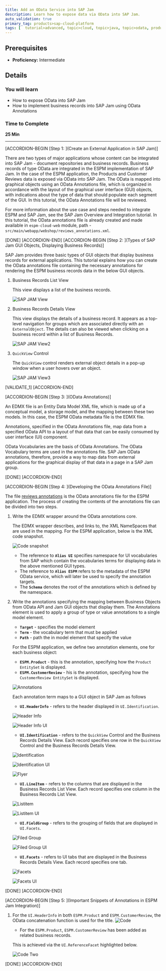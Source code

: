 ```yaml
---
title: Add an OData Service into SAP Jam
description: Learn how to expose data via OData into SAP Jam.
auto_validation: true
primary_tag: products>sap-cloud-platform
tags: [  tutorial>advanced, topic>cloud, topic>java, topic>odata, products>sap-cloud-platform, products>sap-jam ]
---
```


## Prerequisites  
 - **Proficiency:** Intermediate

## Details
### You will learn
- How to expose OData into SAP Jam
- How to implement business records into SAP Jam using OData Annotations

### Time to Complete
**25 Min**

---
[ACCORDION-BEGIN [Step 1: ](Create an External Application in SAP Jam)]

There are two types of major applications whose content can be integrated into SAP Jam - document repositories and business records. Business records of type OData are integrated in the ESPM implementation of SAP Jam. In the case of the ESPM application, the Products and Customer Reviews data is exposed via OData into SAP Jam. The OData is mapped into graphical objects using an OData Annotations file, which is organized in accordance with the layout of the graphical user interface (GUI) objects, with indications about the type of data that should populate each segment of the GUI. In this tutorial, the OData Annotations file will be reviewed.

For more information about the use case and steps needed to integrate ESPM and SAP Jam, see the SAP Jam Overview and Integration tutorial. In this tutorial, the OData annotations file is already created and made available in `espm-cloud-web` module, path - `src/main/webapp/webshop/reviews_annotations.xml`.

[DONE]
[ACCORDION-END]
[ACCORDION-BEGIN [Step 2: ](Types of SAP Jam GUI Objects, Displaying Business Records)]

SAP Jam provides three basic types of GUI objects that display business records for external applications. This tutorial explains how you can create the OData annotations file containing the necessary annotations for rendering the ESPM business records data in the below GUI objects.

1. Business Records List View

      This view displays a list of the business records.

      ![SAP JAM View](SAP_JAM_View1_.PNG)

2. Business Records Details View

      This view displays the details of a business record. It appears as a top-level navigation for groups which are associated directly with an `ExternalObject`. The details can also be viewed when clicking on a business record within a list of Business Records.

      ![SAP JAM View2](SAP_JAM_View2_.PNG)
3. `QuickView` Control

      The `QuickView` control renders external object details in a pop-up window when a user hovers over an object.

      ![SAP JAM View3](SAP_JAM_View3_.PNG)

[VALIDATE_1]
[ACCORDION-END]

[ACCORDION-BEGIN [Step 3: ](OData Annotations)]

An EDMX file is an Entity Data Model XML file, which is made up of a conceptual model, a storage model, and the mapping between these two models. In this case, the ESPM OData metadata file is the EDMX file.

Annotations, specified in the OData Annotations file, map data from a specified OData API to a layout of that data that can be easily consumed by user interface (UI) component.

OData Vocabularies are the basis of OData Annotations. The OData Vocabulary terms are used in the annotations file. SAP Jam OData annotations, therefore, provide a way to map data from external applications for the graphical display of that data in a page in a SAP Jam group.

[DONE]
[ACCORDION-END]

[ACCORDION-BEGIN [Step 4: ](Developing the OData Annotations File)]

The file [reviews annotations](https://github.com/SAP/cloud-espm-v2/blob/master/espm-cloud-web/src/main/webapp/webshop/reviews_annotations.xml) is the OData annotations file for the ESPM application.
The process of creating the contents of the annotations file can be divided into two steps.

1. Write the EDMX wrapper around the OData annotations core.

      The EDMX wrapper describes, and links to, the XML NameSpaces that are used in the mapping. For the ESPM application, below is the XML code snapshot.

      ![Code snapshot](ESPM.PNG)

      - The reference to **`Alias UI`** specifies namespace for UI vocabularies from SAP which contain the vocabularies terms for displaying data in the above mentioned GUI types.
      - The reference to **`Alias ESPM`** refers to the metadata of the ESPM OData service, which will later be used to specify the annotation targets.
      - The **`Schema`** denotes the root of the annotations which is defined by the namespace.

2. Write the annotations specifying the mapping between Business Objects from OData API and Jam GUI objects that display them.
The Annotations element is used to apply a group of type or value annotations to a single model element.
      - **`Target`** - specifies the model element
      - **`Term`** - the vocabulary term that must be applied
      - **`Path`** - path the in model element that specify the value

      For the ESPM application, we define two annotation elements, one for each business object:
      - **`ESPM.Product`** -  this is the annotation, specifying how the `Product EntitySet` is displayed.
      - **`ESPM.CustomerReview`** - his is the annotation, specifying how the `CustomerReview EntitySet` is displayed.

      ![Annotations](Prod_CR_Annotations.PNG)

      Each annotation term maps to a GUI object in SAP Jam as follows
      - **`UI.HeaderInfo`** - refers to the header displayed in `UI.Identification`.

      ![Header Info](UI.HeaderInfo.PNG)

      ![Header Info UI](UI.HeaderInfo_JAM.PNG)

      - **`UI.Identification`** - refers to the `QuickView` Control and the Business Records Details View. Each record specifies one row in the `QuickView` Control and the Business Records Details View.

      ![Identification](UI.Identification_.PNG)

      ![Identification UI](UI.Identification_JAM.PNG)

      ![Flyer](Flyer.PNG)

      - **`UI.LineItem`** - refers to the columns that are displayed in the Business Records List View. Each record specifies one column in the Business Records List View.

      ![Listitem](UI.LineItem.PNG)

      ![Listitem UI](UI.LineItem_JAM.PNG)

      - **`UI.FieldGroup`** - refers to the grouping of fields that are displayed in `UI.Facets`.

      ![Filed Group](UI.FireldGroup_.PNG)

      ![Filed Group UI](Flyer2.PNG)

      - **`UI.Facets`** - refers to UI tabs that are displayed in the Business Records Details View. Each record specifies one tab.

      ![Facets](UI.Facets.PNG)

      ![Facets UI](Flyer3.PNG)

[DONE]
[ACCORDION-END]

[ACCORDION-BEGIN [Step 5: ](Important Snippets of Annotations in ESPM Jam Integration)]

1. For the `UI.HeaderInfo` in both `ESPM.Product` and `ESPM.CustomerReview`, the OData concatenation function is used for the title.
![Code](Imp_code.PNG)

      - For the `ESPM.Product`, `ESPM.CustomerReview` has been added as related business records.

      This is achieved via the `UI.ReferenceFacet` highlighted below.

      ![Code Two](Imp_code2.PNG)

[DONE]
[ACCORDION-END]
